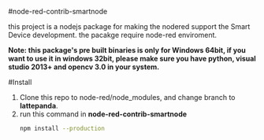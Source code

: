 #node-red-contrib-smartnode

this project is a nodejs package for making the nodered support the Smart Device development.
the pacakge require node-red enviroment.

**Note: this package's pre built binaries is only for Windows 64bit, if you want to use it in windows 32bit, please make sure you have python, visual studio 2013+ and opencv 3.0 in your system.**

#Install
1. Clone this repo to node-red/node_modules, and change branch to **lattepanda**.
2. run this command in **node-red-contrib-smartnode**
    ```bash
    npm install --production
    ```